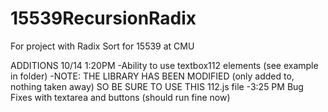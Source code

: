 # 15539RecursionRadix
For project with Radix Sort for 15539 at CMU

ADDITIONS 10/14 1:20PM
-Ability to use textbox112 elements (see example in folder)
-NOTE: THE LIBRARY HAS BEEN MODIFIED (only added to, nothing taken away) SO BE SURE TO USE THIS 112.js file
-3:25 PM Bug Fixes with textarea and buttons (should run fine now)
